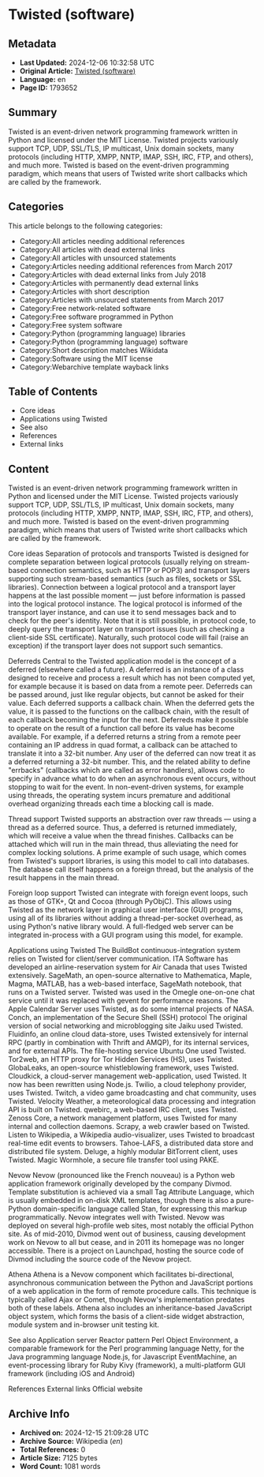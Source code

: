 # Twisted (software)

## Metadata
- **Last Updated:** 2024-12-06 10:32:58 UTC
- **Original Article:** [Twisted (software)](https://en.wikipedia.org/wiki/Twisted_(software))
- **Language:** en
- **Page ID:** 1793652

## Summary
Twisted is an event-driven network programming framework written in Python and licensed under the MIT License.
Twisted projects variously support TCP, UDP, SSL/TLS, IP multicast, Unix domain sockets, many protocols (including HTTP, XMPP, NNTP, IMAP, SSH, IRC, FTP, and others), and much more. Twisted is based on the event-driven programming paradigm, which means that users of Twisted write short callbacks which are called by the framework.

## Categories
This article belongs to the following categories:

- Category:All articles needing additional references
- Category:All articles with dead external links
- Category:All articles with unsourced statements
- Category:Articles needing additional references from March 2017
- Category:Articles with dead external links from July 2018
- Category:Articles with permanently dead external links
- Category:Articles with short description
- Category:Articles with unsourced statements from March 2017
- Category:Free network-related software
- Category:Free software programmed in Python
- Category:Free system software
- Category:Python (programming language) libraries
- Category:Python (programming language) software
- Category:Short description matches Wikidata
- Category:Software using the MIT license
- Category:Webarchive template wayback links

## Table of Contents

- Core ideas
- Applications using Twisted
- See also
- References
- External links

## Content

Twisted is an event-driven network programming framework written in Python and licensed under the MIT License.
Twisted projects variously support TCP, UDP, SSL/TLS, IP multicast, Unix domain sockets, many protocols (including HTTP, XMPP, NNTP, IMAP, SSH, IRC, FTP, and others), and much more. Twisted is based on the event-driven programming paradigm, which means that users of Twisted write short callbacks which are called by the framework.

Core ideas
Separation of protocols and transports
Twisted is designed for complete separation between logical protocols (usually relying on stream-based connection semantics, such as HTTP or POP3) and transport layers supporting such stream-based semantics (such as files, sockets or SSL libraries). Connection between a logical protocol and a transport layer happens at the last possible moment — just before information is passed into the logical protocol instance. The logical protocol is informed of the transport layer instance, and can use it to send messages back and to check for the peer's identity. Note that it is still possible, in protocol code, to deeply query the transport layer on transport issues (such as checking a client-side SSL certificate). Naturally, such protocol code will fail (raise an exception) if the transport layer does not support such semantics.

Deferreds
Central to the Twisted application model is the concept of a deferred (elsewhere called a future). A deferred is an instance of a class designed to receive and process a result which has not been computed yet, for example because it is based on data from a remote peer. Deferreds can be passed around, just like regular objects, but cannot be asked for their value. Each deferred supports a callback chain. When the deferred gets the value, it is passed to the functions on the callback chain, with the result of each callback becoming the input for the next. Deferreds make it possible to operate on the result of a function call before its value has become available.
For example, if a deferred returns a string from a remote peer containing an IP address in quad format, a callback can be attached to translate it into a 32-bit number. Any user of the deferred can now treat it as a deferred returning a 32-bit number. This, and the related ability to define "errbacks" (callbacks which are called as error handlers), allows code to specify in advance what to do when an asynchronous event occurs, without stopping to wait for the event. In non-event-driven systems, for example using threads, the operating system incurs premature and additional overhead organizing threads each time a blocking call is made.

Thread support
Twisted supports an abstraction over raw threads — using a thread as a deferred source. Thus, a deferred is returned immediately, which will receive a value when the thread finishes. Callbacks can be attached which will run in the main thread, thus alleviating the need for complex locking solutions. A prime example of such usage, which comes from Twisted's support libraries, is using this model to call into databases. The database call itself happens on a foreign thread, but the analysis of the result happens in the main thread.

Foreign loop support
Twisted can integrate with foreign event loops, such as those of GTK+, Qt and Cocoa (through PyObjC). This allows using Twisted as the network layer in graphical user interface (GUI) programs, using all of its libraries without adding a thread-per-socket overhead, as using Python's native library would. A full-fledged web server can be integrated in-process with a GUI program using this model, for example.

Applications using Twisted
The BuildBot continuous-integration system relies on Twisted for client/server communication.
ITA Software has developed an airline-reservation system for Air Canada that uses Twisted extensively.
SageMath, an open-source alternative to Mathematica, Maple, Magma, MATLAB, has a web-based interface, SageMath notebook, that runs on a Twisted server.
Twisted was used in the Omegle one-on-one chat service until it was replaced with gevent for performance reasons.
The Apple Calendar Server uses Twisted, as do some internal projects of NASA.
Conch, an implementation of the Secure Shell (SSH) protocol
The original version of social networking and microblogging site Jaiku used Twisted.
Fluidinfo, an online cloud data-store, uses Twisted extensively for internal RPC (partly in combination with Thrift and AMQP), for its internal services, and for external APIs.
The file-hosting service Ubuntu One used Twisted.
Tor2web, an HTTP proxy for Tor Hidden Services (HS), uses Twisted.
GlobaLeaks, an open-source whistleblowing framework, uses Twisted.
Cloudkick, a cloud-server management web-application, used Twisted. It now has been rewritten using Node.js.
Twilio, a cloud telephony provider, uses Twisted.
Twitch, a video game broadcasting and chat community, uses Twisted.
Velocity Weather, a meteorological data processing and integration API is built on Twisted.
qwebirc, a web-based IRC client, uses Twisted.
Zenoss Core, a network management platform, uses Twisted for many internal and collection daemons.
Scrapy, a web crawler based on Twisted.
Listen to Wikipedia, a Wikipedia audio-visualizer, uses Twisted to broadcast real-time edit events to browsers.
Tahoe-LAFS, a distributed data store and distributed file system.
Deluge, a highly modular BitTorrent client, uses Twisted.
Magic Wormhole, a secure file transfer tool using PAKE.

Nevow
Nevow (pronounced like the French nouveau) is a Python web application framework originally developed by the company Divmod.  Template substitution is achieved via a small Tag Attribute Language, which is usually embedded in on-disk XML templates, though there is also a pure-Python domain-specific language called Stan, for expressing this markup programmatically.  Nevow integrates well with Twisted.
Nevow was deployed on several high-profile web sites, most notably the official Python site.
As of mid-2010, Divmod went out of business, causing development work on Nevow to all but cease, and in 2011 its homepage was no longer accessible. There is a project on Launchpad, hosting the source code of Divmod including the source code of the Nevow project.

Athena
Athena is a Nevow component which facilitates bi-directional, asynchronous communication between the Python and JavaScript portions of a web application in the form of remote procedure calls.  This technique is typically called Ajax or Comet, though Nevow's implementation predates both of these labels.  Athena also includes an inheritance-based JavaScript object system, which forms the basis of a client-side widget abstraction, module system and in-browser unit testing kit.

See also
Application server
Reactor pattern
Perl Object Environment, a comparable framework for the Perl programming language
Netty, for the Java programming language
Node.js, for Javascript
EventMachine, an event-processing library for Ruby
Kivy (framework), a multi-platform GUI framework (including iOS and Android)

References
External links
Official website

## Archive Info
- **Archived on:** 2024-12-15 21:09:28 UTC
- **Archive Source:** Wikipedia (_en_)
- **Total References:** 0
- **Article Size:** 7125 bytes
- **Word Count:** 1081 words
